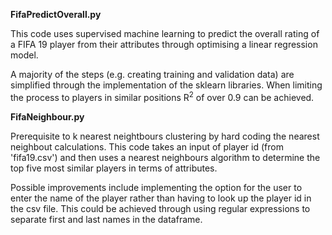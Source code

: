 <b>FifaPredictOverall.py</b>

This code uses supervised machine learning to predict the overall rating of a FIFA 19 player from their attributes through optimising a linear regression model.

A majority of the steps (e.g. creating training and validation data) are simplified through the implementation of the sklearn libraries. When limiting the process to players in similar positions R<sup>2</sup> of over 0.9 can be achieved.


<b>FifaNeighbour.py</b>

Prerequisite to k nearest neightbours clustering by hard coding the nearest neighbout calculations. This code takes an input of player id (from 'fifa19.csv') and then uses a nearest neighbours algorithm to determine the top five most similar players in terms of attributes.

Possible improvements include implementing the option for the user to enter the name of the player rather than having to look up the player id in the csv file. This could be achieved through using regular expressions to separate first and last names in the dataframe.

